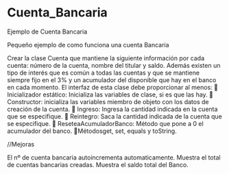 # Cuenta_Bancaria
 Ejemplo de Cuenta Bancaria
 
 Pequeño ejemplo de como funciona una cuenta Bancaria 
 
 Crear la clase Cuenta que mantiene la siguiente información por cada cuenta: número de la cuenta, nombre del titular y saldo. Además existen un tipo de interés que es común a todas las cuentas y que se mantiene siempre fijo en el 3% y un acumulador del disponible que hay en el banco en cada momento.
El interfaz de esta clase debe proporcionar al menos:
 Inicializador estático: Inicializa las variables de clase, si es que las hay.
 Constructor: inicializa las variables miembro de objeto con los datos de creación de la cuenta.  Ingreso: Ingresa la cantidad indicada en la cuenta que se especifique.
 Reintegro: Saca la cantidad indicada de la cuenta que se especifique.
 ReseteaAcumuladorBanco: Método que pone a 0 el acumulador del banco.
Métodosget, set, equals y toString.


//Mejoras 

El nº de cuenta bancaria autoincrementa automaticamente.
Muestra el total de cuentas bancarias creadas.
Muestra el saldo total del Banco.

